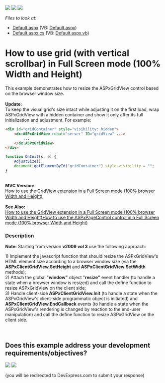 <!-- default badges list -->
[![](https://img.shields.io/badge/Open_in_DevExpress_Support_Center-FF7200?style=flat-square&logo=DevExpress&logoColor=white)](https://supportcenter.devexpress.com/ticket/details/E1081)
[![](https://img.shields.io/badge/📖_How_to_use_DevExpress_Examples-e9f6fc?style=flat-square)](https://docs.devexpress.com/GeneralInformation/403183)
[![](https://img.shields.io/badge/💬_Leave_Feedback-feecdd?style=flat-square)](#does-this-example-address-your-development-requirementsobjectives)
<!-- default badges end -->
<!-- default file list -->
*Files to look at*:

* [Default.aspx](./CS/WebSite/Default.aspx) (VB: [Default.aspx](./VB/WebSite/Default.aspx))
* [Default.aspx.cs](./CS/WebSite/Default.aspx.cs) (VB: [Default.aspx.vb](./VB/WebSite/Default.aspx.vb))
<!-- default file list end -->
# How to use grid (with vertical scrollbar) in Full Screen mode (100% Width and Height)


<p>This example demonstrates how to resize the ASPxGridView control based on the browser window size.<br><br><strong>Update:</strong><br>To keep the visual grid's size intact while adjusting it on the first load, wrap ASPxGridView with a hidden container and show it only after its full initialization and adjustment. For example:</p>


```aspx
<div id="gridContainer" style="visibility: hidden">
    <dx:ASPxGridView runat="server" ID="gridView" ...>
        ...
    </dx:ASPxGridView>
</div>
```




```js
function OnInit(s, e) {
    AdjustSize();
    document.getElementById("gridContainer").style.visibility = "";
}

```


<p><strong><br>MVC Version:<br></strong><a href="https://supportcenter.devexpress.com/ticket/details/t830635/how-to-use-the-gridview-extension-in-full-screen-mode-100-browser-width-and-height">How to use the GridView extension in a Full Screen mode (100% browser Width and Height)</a><strong><br><br>See Also:<br></strong><a href="https://supportcenter.devexpress.com/ticket/details/t830635/how-to-use-the-gridview-extension-in-full-screen-mode-100-browser-width-and-height">How to use the GridView extension in a Full Screen mode (100% browser Width and Height)</a><a href="https://supportcenter.devexpress.com/ticket/details/t830634/how-to-use-the-aspxpagecontrol-control-in-full-screen-mode-100-browser-width-and-height">How to use the ASPxPageControl control in a Full Screen mode (100% browser Width and Height)</a><br></p>


<h3>Description</h3>

<p><strong>Note:</strong> Starting from version <strong>v2009 vol 3</strong> use the following approach:</p>
<p>1) Implement the javascript function that should resize the ASPxGridView's HTML element size according to a browser window size (via the <strong>ASPxClientGridView.SetHeight</strong> and <strong>ASPxClientGridView.SetWidth</strong> methods);<br> 2) Attach the global "<strong>window</strong><strong>"</strong> object "<strong>resize</strong><strong>"</strong> event handler (to handle a state when a browser window is resized) and call the define function to resize ASPxGridView on the client side;<br> 3) Handle client-side<strong> ASPxClientGridView.Init</strong> (to handle a state when the ASPxGridView's client-side programmatic object is initiated) and <strong>ASPxClientGridView.EndCallback</strong> events (to handle a state when the ASPxGridView's rendering is changed by reaction to the end-user manipulation) and call the define function to resize ASPxGridView on the client side.</p>

<br/>


<!-- feedback -->
## Does this example address your development requirements/objectives?

[<img src="https://www.devexpress.com/support/examples/i/yes-button.svg"/>](https://www.devexpress.com/support/examples/survey.xml?utm_source=github&utm_campaign=aspxgridview-full-screen-mode&~~~was_helpful=yes) [<img src="https://www.devexpress.com/support/examples/i/no-button.svg"/>](https://www.devexpress.com/support/examples/survey.xml?utm_source=github&utm_campaign=aspxgridview-full-screen-mode&~~~was_helpful=no)

(you will be redirected to DevExpress.com to submit your response)
<!-- feedback end -->

